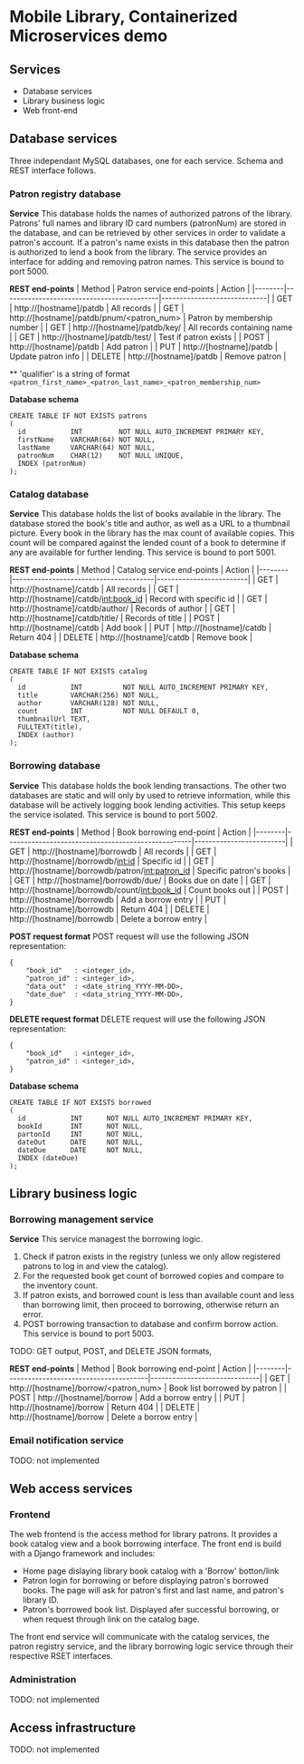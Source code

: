 # Mobile Library, Containerized Microservices demo

## Services
- Database services
- Library business logic
- Web front-end

## Database services
Three independant MySQL databases, one for each service. Schema and REST interface follows.

### Patron registry database
__Service__
This database holds the names of authorized patrons of the library. Patrons' full names and library ID card numbers (patronNum) are stored in the database, and can be retrieved by other services in order to validate a patron's account. If a patron's name exists in this database then the patron is authorized to lend a book from the library.
The service provides an interface for adding and removing patron names.
This service is bound to port 5000.

__REST end-points__
| Method | Patron service end-points                 | Action                      | 
|--------|-------------------------------------------|-----------------------------| 
| GET    | http://[hostname]/patdb                   | All records                 |
| GET    | http://[hostname]/patdb/pnum/<patron_num> | Patron by membership number |
| GET    | http://[hostname]/patdb/key/<name>        | All records containing name |
| GET    | http://[hostname]/patdb/test/<qualifier>  | Test if patron exists       |
| POST   | http://[hostname]/patdb                   | Add patron                  |
| PUT    | http://[hostname]/patdb                   | Update patron info          |
| DELETE | http://[hostname]/patdb                   | Remove patron               |

** 'qualifier' is a string of format ```<patron_first_name>_<patron_last_name>_<patron_membership_num>```

__Database schema__
```
CREATE TABLE IF NOT EXISTS patrons
(
  id           INT         NOT NULL AUTO_INCREMENT PRIMARY KEY,
  firstName    VARCHAR(64) NOT NULL,
  lastName     VARCHAR(64) NOT NULL,
  patronNum    CHAR(12)    NOT NULL UNIQUE,
  INDEX (patronNum)
);
```

### Catalog database
__Service__
This database holds the list of books available in the library. The database stored the book's title and author, as well as a URL to a thumbnail picture. Every book in the library has the max count of available copies. This count will be compared against the lended count of a book to determine if any are available for further lending.
This service is bound to port 5001.

__REST end-points__
| Method | Catalog service end-points            | Action                  | 
|--------|---------------------------------------|-------------------------| 
| GET    | http://[hostname]/catdb               | All records             |
| GET    | http://[hostname]/catdb/<int:book_id> | Record with specific id |
| GET    | http://[hostname]/catdb/author/<name> | Records of author       |
| GET    | http://[hostname]/catdb/title/<text>  | Records of title        |
| POST   | http://[hostname]/catdb               | Add book                |
| PUT    | http://[hostname]/catdb               | Return 404              |
| DELETE | http://[hostname]/catdb               | Remove book             |

__Database schema__
```
CREATE TABLE IF NOT EXISTS catalog
(
  id           INT          NOT NULL AUTO_INCREMENT PRIMARY KEY,
  title        VARCHAR(256) NOT NULL,
  author       VARCHAR(128) NOT NULL,
  count        INT          NOT NULL DEFAULT 0,
  thumbnailUrl TEXT,
  FULLTEXT(title),
  INDEX (author)
);
```

### Borrowing database
__Service__
This database holds the book lending transactions. The other two databases are static and will only by used to retrieve information, while this database will be actively logging book lending activities. This setup keeps the service isolated.
This service is bound to port 5002.

__REST end-points__
| Method | Book borrowing end-point                          | Action                  | 
|--------|---------------------------------------------------|-------------------------| 
| GET    | http://[hostname]/borrowdb                        | All records             |
| GET    | http://[hostname]/borrowdb/<int:id>               | Specific id             |
| GET    | http://[hostname]/borrowdb/patron/<int:patron_id> | Specific patron's books | 
| GET    | http://[hostname]/borrowdb/due/<date>             | Books due on date       | 
| GET    | http://[hostname]/borrowdb/count/<int:book_id>    | Count books out         |
| POST   | http://[hostname]/borrowdb                        | Add a borrow entry      |
| PUT    | http://[hostname]/borrowdb                        | Return 404              |
| DELETE | http://[hostname]/borrowdb                        | Delete a borrow entry   |

__POST request format__
POST request will use the following JSON representation:
```
{
    "book_id"   : <integer_id>,
    "patron_id" : <integer_id>,
    "data_out"  : <date_string_YYYY-MM-DD>,
    "date_due"  : <data_string_YYYY-MM-DD>,
}
```

__DELETE request format__
DELETE request will use the following JSON representation:
```
{
    "book_id"   : <integer_id>,
    "patron_id" : <integer_id>,
}
```

__Database schema__
```
CREATE TABLE IF NOT EXISTS borrowed
(
  id           INT      NOT NULL AUTO_INCREMENT PRIMARY KEY,
  bookId       INT      NOT NULL,
  partonId     INT      NOT NULL,
  dateOut      DATE     NOT NULL, 
  dateDue      DATE     NOT NULL,
  INDEX (dateDue)
);
```

## Library business logic
### Borrowing management service
__Service__
This service managest the borrowing logic.
1. Check if patron exists in the registry (unless we only allow registered patrons to log in and view the catalog).
2. For the requested book get count of borrowed copies and compare to the inventory count.
3. If patron exists, and borrowed count is less than available count and less than borrowing limit, then proceed to borrowing, otherwise return an error.
4. POST borrowing transaction to database and confirm borrow action.
This service is bound to port 5003.

TODO: GET output, POST, and DELETE JSON formats,

__REST end-points__
| Method | Book borrowing end-point              | Action                       | 
|--------|---------------------------------------|------------------------------| 
| GET    | http://[hostname]/borrow/<patron_num> | Book list borrowed by patron |
| POST   | http://[hostname]/borrow              | Add a borrow entry           |
| PUT    | http://[hostname]/borrow              | Return 404                   |
| DELETE | http://[hostname]/borrow              | Delete a borrow entry        |

### Email notification service
TODO: not implemented

## Web access services
### Frontend
The web frontend is the access method for library patrons. It provides a book catalog view and a book borrowing interface. The front end is build with a Django framework and includes:
- Home page dislaying library book catalog with a 'Borrow' botton/link
- Patron login for borrowing or before displaying patron's borrowed books. The page will ask for patron's first and last name, and patron's library ID.
- Patron's borrowed book list. Displayed afer successful borrowing, or when request through link on the catalog bage.

The front end service will communicate with the catalog services, the patron registry service, and the library borrowing logic service through their respective RSET interfaces.

### Administration
TODO: not implemented

## Access infrastructure
TODO: not implemented
